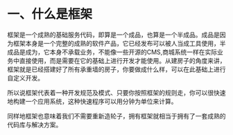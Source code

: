 # 一、什么是框架
框架是一个成熟的基础服务代码，即算是一个成品，也算是一个半成品。成品是因为框架本身是一个完整的成熟的软件产品，它已经发布可以被人当成工具使用，半成品是成为，它本身不承载业务，不能像一些开源的CMS,商城系统一样在实际业务中直接使用，而是需要在它的基础上进行开发才能使用。从建房子的角度来讲，框架就是已经搭建好了所有承重墙的房子，你要做成什么样，可以在此基础上进行自定义开发。

所以说框架代表着一种开发规范及模式、只要你按照框架的规则走，你可以很快速地构建一个应用系统，这种快速程序可以用分钟为单位来计算。

同样地框架也意味着我们不需要重新造轮子，拥有框架就相当于拥有了一套成熟的代码库与解决方案。
